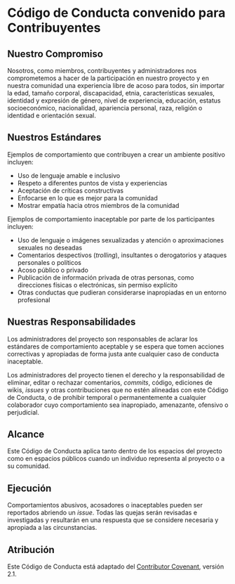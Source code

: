 # Código de Conducta convenido para Contribuyentes

## Nuestro Compromiso

Nosotros, como miembros, contribuyentes y administradores nos comprometemos a hacer de la participación en nuestro
proyecto y en nuestra comunidad una experiencia libre de acoso para todos, sin importar la edad, tamaño corporal,
discapacidad, etnia, características sexuales, identidad y expresión de género, nivel de experiencia, educación, estatus
socioeconómico, nacionalidad, apariencia personal, raza, religión o identidad e orientación sexual.

## Nuestros Estándares

Ejemplos de comportamiento que contribuyen a crear un ambiente positivo incluyen:

* Uso de lenguaje amable e inclusivo
* Respeto a diferentes puntos de vista y experiencias
* Aceptación de críticas constructivas
* Enfocarse en lo que es mejor para la comunidad
* Mostrar empatía hacia otros miembros de la comunidad

Ejemplos de comportamiento inaceptable por parte de los participantes incluyen:

* Uso de lenguaje o imágenes sexualizadas y atención o aproximaciones sexuales no deseadas
* Comentarios despectivos (_trolling_), insultantes o derogatorios y ataques personales o políticos
* Acoso público o privado
* Publicación de información privada de otras personas, como direcciones físicas o electrónicas, sin permiso explícito
* Otras conductas que pudieran considerarse inapropiadas en un entorno profesional

## Nuestras Responsabilidades

Los administradores del proyecto son responsables de aclarar los estándares de comportamiento aceptable y se espera que
tomen acciones correctivas y apropiadas de forma justa ante cualquier caso de conducta inaceptable.

Los administradores del proyecto tienen el derecho y la responsabilidad de eliminar, editar o rechazar comentarios, _commits_, código, ediciones de wikis, _issues_ y otras contribuciones que no estén alineadas con este Código de Conducta, o de prohibir temporal o permanentemente a cualquier colaborador cuyo comportamiento sea inapropiado, amenazante, ofensivo o perjudicial.

## Alcance

Este Código de Conducta aplica tanto dentro de los espacios del proyecto como en espacios públicos cuando un individuo representa al proyecto o a su comunidad.

## Ejecución

Comportamientos abusivos, acosadores o inaceptables pueden ser reportados abriendo un _issue_. Todas las quejas serán revisadas e investigadas y resultarán en una respuesta que se considere necesaria y apropiada a las circunstancias.

## Atribución

Este Código de Conducta está adaptado del [Contributor Covenant][homepage], versión 2.1.

[homepage]: https://www.contributor-covenant.org
